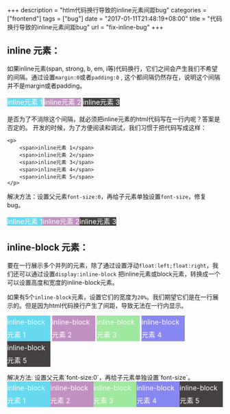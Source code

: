 +++
description = "htlm代码换行导致的inline元素间距bug"
categories = ["frontend"]
tags = ["bug"]
date = "2017-01-11T21:48:19+08:00"
title = "代码换行导致的inline元素间距bug"
url = "fix-inline-bug"
+++

## inline 元素：

如果inline元素(span, strong, b, em, i等)代码换行，它们之间会产生我们不希望的间隔。通过设置`margin:0`或者`padding:0` , 这个都间隔仍然存在，说明这个间隔并不是margin或者padding。


<style type="text/css">
    .inline p span:first-child {
        background-color: #66d9ef;
    }
    .inline p span:nth-child(2) {
        background-color: #c191c1;
    }
    .inline p span:nth-child(3) {
        background-color: #9fe89f;
    }
    .inline p span:nth-child(4) {
        background-color: #8787f1;
    }
    .inline p span:last-child{
        background-color: #464141;
    }
    .inline p span{
        font-size:16px;
        color:#fff;
        line-height:30px;
    }

    .inline-block span{
        display: inline-block;
        width:20%;
    }
    .fs0{
        font-size: 0;
    }
</style>

<div class="inline ">
    <p>
        <span>inline元素 1</span>
        <span>inline元素 2</span>
        <span>inline元素 3</span>
    </p>
</div>

是否为了不消除这个间隔，就必须把inline元素的html代码写在一行内呢？答案是否定的。
开发的时候，为了方便阅读和调试，我们习惯于把代码写成这样：

    <p>
        <span>inline元素 1</span>
        <span>inline元素 2</span>
        <span>inline元素 3</span>
        <span>inline元素 4</span>
        <span>inline元素 5</span>
    </p>

解决方法：设置父元素`font-size:0`，再给子元素单独设置`font-size`，修复bug。
<div class="inline ">
    <p class="fs0">
        <span>inline元素 1</span>
        <span>inline元素 2</span>
        <span>inline元素 3</span>
    </p>
</div>

## inline-block 元素：
要在一行展示多个并列的元素，除了通过设置浮动`float:left;float:right`，我们还可以通过设置`display:inline-block` 把inline元素或block元素，转换成一个可以设置高度和宽度的inline-block元素。

如果有5个`inline-block`元素，设置它们的宽度为`20%`。我们期望它们是在一行展示的。但是因为html代码换行产生了间距，导致无法在一行内显示。
<div class="inline ">
    <p class="inline-block">
        <span>inline-block元素 1</span>
        <span>inline-block元素 2</span>
        <span>inline-block元素 3</span>
        <span>inline-block元素 4</span>
        <span>inline-block元素 5</span>
    </p>
</div>
解决方法: 设置父元素`font-size:0`，再给子元素单独设置`font-size`。
<div class="inline ">
    <p class="inline-block fs0">
        <span>inline-block元素 1</span>
        <span>inline-block元素 2</span>
        <span>inline-block元素 3</span>
        <span>inline-block元素 4</span>
        <span>inline-block元素 5</span>
    </p>
</div>

